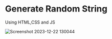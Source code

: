 # Generate Random String
 Using HTML,CSS and JS

![Screenshot 2023-12-22 130044](https://github.com/Dhrumit2003/Generate-Random-String/assets/141128230/410874e7-83a8-477b-a7da-9e6a1163bca8)
